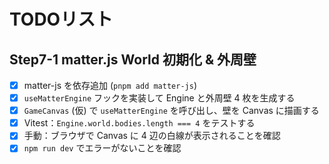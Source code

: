 # TODOリスト

## Step7-1 matter.js World 初期化 & 外周壁

- [x] matter-js を依存追加 (`pnpm add matter-js`)
- [x] `useMatterEngine` フックを実装して Engine と外周壁 4 枚を生成する
- [x] `GameCanvas` (仮) で `useMatterEngine` を呼び出し、壁を Canvas に描画する
- [x] Vitest：`Engine.world.bodies.length === 4` をテストする
- [x] 手動：ブラウザで Canvas に 4 辺の白線が表示されることを確認
- [x] `npm run dev` でエラーがないことを確認

